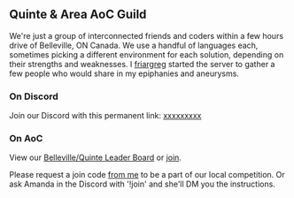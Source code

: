
## Quinte & Area AoC Guild

We're just a group of interconnected friends and coders within a few hours drive of Belleville, ON Canada. We use a handful of languages each, sometimes picking a different environment for each solution, depending on their strengths and weaknesses. I [friargreg](gregarious@Mastodon.social) started the server to gather a few people who would share in my epiphanies and aneurysms. 

### On Discord

Join our Discord with this permanent link: [xxxxxxxxx](https://join.discord.gg/xxxxxxxxx)

### On AoC
View our [Belleville/Quinte Leader Board](https://adventofcode.com/{year}/leaderboard/private/view/{private_leaderboard}) or [join](https://adventofcode.com/{year}/leaderboard/private).

Please request a join code [from me](mailto:greg.denyes@gmail.com) to be a part of our local competition. Or ask Amanda in the Discord with '!join' and she'll DM you the instructions.
